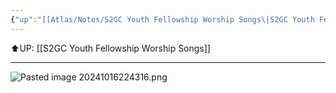 ```yaml
---
{"up":"[[Atlas/Notes/S2GC Youth Fellowship Worship Songs\|S2GC Youth Fellowship Worship Songs]]","dg-publish":true,"permalink":"/atlas/notes/yf-hymn-song-131/","dgPassFrontmatter":true}
---
```


⬆️UP: [[S2GC Youth Fellowship Worship Songs]]

---

![Pasted image 20241016224316.png](/img/user/Atlas/Utilities/Images/Pasted%20image%2020241016224316.png)